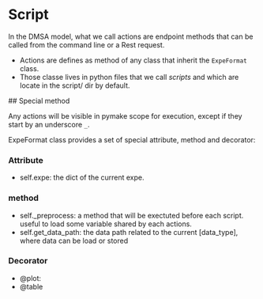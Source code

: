 
# Script

In the DMSA model, what we call actions are endpoint methods that can be called from the command line or a Rest request.

* Actions are defines as method of any class that inherit the `ExpeFormat` class.
* Those classe lives in python files that we call *scripts* and which are locate in the script/ dir by default.

## Special method

Any actions will be visible in pymake scope for execution, except if they start by an underscore `_`.

ExpeFormat class provides a set of special attribute, method and decorator:

### Attribute
* self.expe: the dict of the current expe.

### method
* self.\_preprocess: a method that will be exectuted before each script. useful to load some variable shared by each actions.
* self.get_data_path: the data path related to the current [data_type], where data can be load or stored 

### Decorator
* @plot: 
* @table



